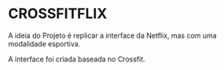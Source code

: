 # CROSSFITFLIX

A ideia do Projeto é replicar a interface da Netflix, mas com uma modalidade esportiva.


A interface foi criada baseada no Crossfit.

